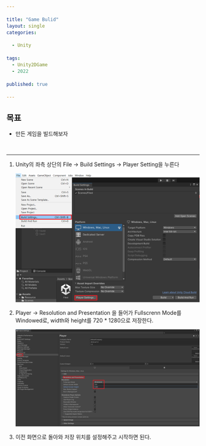 ```yaml
---

title: "Game Bulid"
layout: single
categories:

  - Unity

tags:
  - Unity2DGame
  - 2022

published: true

---
```


## 목표

- 만든 게임을 빌드해보자

<br>

---

1. Unity의 좌측 상단의 File -> Build Settings -> Player Setting을 누른다

   ![GameBuild0](/assets/images/2022-10-04-GameBuild/image-20221004153737909.png)

2. Player -> Resolution and Presentation 을 들어가 Fullscrenn Mode를 Windowed로, width와 height를 720 * 1280으로 저장한다.

   ![GameBuild1](/assets/images/2022-10-04-GameBuild/image-20221004153928895.png)

3. 이전 화면으로 돌아와 저장 위치를 설정해주고 시작하면 된다.

